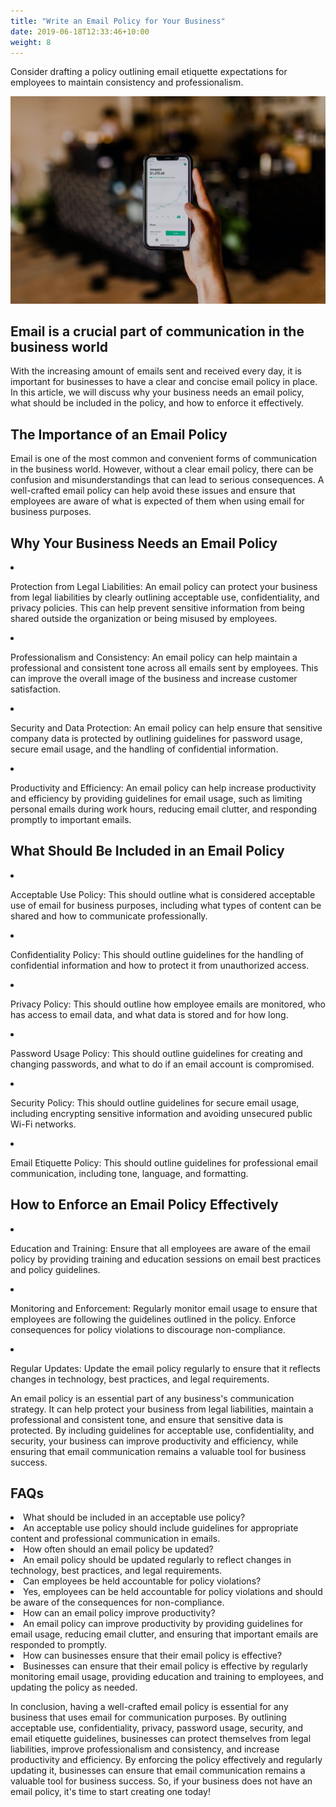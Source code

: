 ```yaml
---
title: "Write an Email Policy for Your Business"
date: 2019-06-18T12:33:46+10:00
weight: 8
---
```


Consider drafting a policy outlining email etiquette expectations for employees to maintain consistency and professionalism.

![Accounting Services](/images/austin-distel-nGc5RT2HmF0-unsplash.jpg)

## Email is a crucial part of communication in the business world

With the increasing amount of emails sent and received every day, it is important for businesses to have a clear and concise email policy in place. In this article, we will discuss why your business needs an email policy, what should be included in the policy, and how to enforce it effectively.

## The Importance of an Email Policy

Email is one of the most common and convenient forms of communication in the business world. However, without a clear email policy, there can be confusion and misunderstandings that can lead to serious consequences. A well-crafted email policy can help avoid these issues and ensure that employees are aware of what is expected of them when using email for business purposes.

## Why Your Business Needs an Email Policy

<li><p>Protection from Legal Liabilities: An email policy can protect your business from legal liabilities by clearly outlining acceptable use, confidentiality, and privacy policies. This can help prevent sensitive information from being shared outside the organization or being misused by employees.</p></li><li><p>Professionalism and Consistency: An email policy can help maintain a professional and consistent tone across all emails sent by employees. This can improve the overall image of the business and increase customer satisfaction.</p></li><li><p>Security and Data Protection: An email policy can help ensure that sensitive company data is protected by outlining guidelines for password usage, secure email usage, and the handling of confidential information.</p></li><li><p>Productivity and Efficiency: An email policy can help increase productivity and efficiency by providing guidelines for email usage, such as limiting personal emails during work hours, reducing email clutter, and responding promptly to important emails.</p></li>

## What Should Be Included in an Email Policy

<li><p>Acceptable Use Policy: This should outline what is considered acceptable use of email for business purposes, including what types of content can be shared and how to communicate professionally.</p></li><li><p>Confidentiality Policy: This should outline guidelines for the handling of confidential information and how to protect it from unauthorized access.</p></li><li><p>Privacy Policy: This should outline how employee emails are monitored, who has access to email data, and what data is stored and for how long.</p></li><li><p>Password Usage Policy: This should outline guidelines for creating and changing passwords, and what to do if an email account is compromised.</p></li><li><p>Security Policy: This should outline guidelines for secure email usage, including encrypting sensitive information and avoiding unsecured public Wi-Fi networks.</p></li><li><p>Email Etiquette Policy: This should outline guidelines for professional email communication, including tone, language, and formatting.</p></li>

## How to Enforce an Email Policy Effectively

<li><p>Education and Training: Ensure that all employees are aware of the email policy by providing training and education sessions on email best practices and policy guidelines.</p></li><li><p>Monitoring and Enforcement: Regularly monitor email usage to ensure that employees are following the guidelines outlined in the policy. Enforce consequences for policy violations to discourage non-compliance.</p></li><li><p>Regular Updates: Update the email policy regularly to ensure that it reflects changes in technology, best practices, and legal requirements.</p></li>

An email policy is an essential part of any business's communication strategy. It can help protect your business from legal liabilities, maintain a professional and consistent tone, and ensure that sensitive data is protected. By including guidelines for acceptable use, confidentiality, and security, your business can improve productivity and efficiency, while ensuring that email communication remains a valuable tool for business success.

## FAQs

<li>What should be included in an acceptable use policy?</li>
<li>An acceptable use policy should include guidelines for appropriate content and professional communication in emails.</li>
<li>How often should an email policy be updated?</li>
<li>An email policy should be updated regularly to reflect changes in technology, best practices, and legal requirements.</li>
<li>Can employees be held accountable for policy violations?</li>
<li>Yes, employees can be held accountable for policy violations and should be aware of the consequences for non-compliance.</li>
<li>How can an email policy improve productivity?</li>
<li>An email policy can improve productivity by providing guidelines for email usage, reducing email clutter, and ensuring that important emails are responded to promptly.</li>
<li>How can businesses ensure that their email policy is effective?</li>
<li>Businesses can ensure that their email policy is effective by regularly monitoring email usage, providing education and training to employees, and updating the policy as needed.</li>

In conclusion, having a well-crafted email policy is essential for any business that uses email for communication purposes. By outlining acceptable use, confidentiality, privacy, password usage, security, and email etiquette guidelines, businesses can protect themselves from legal liabilities, improve professionalism and consistency, and increase productivity and efficiency. By enforcing the policy effectively and regularly updating it, businesses can ensure that email communication remains a valuable tool for business success. So, if your business does not have an email policy, it's time to start creating one today!
